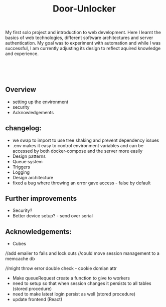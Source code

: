 <div align='center'>
<h1>Door-Unlocker</h1>
</div>

<br>

My first solo project and introduction to web development. Here I learnt the basics of web technologies, different software architectures and server authentication. My goal was to experiment with automation and while I was successful, I am currently adjusting its design to reflect aquired knowledge and experience. 

<br>
<br>
<br>

## Overview
- setting up the environment
- security
- Acknowledgements

## changelog:
- we swap to import to use tree shaking and prevent dependency issues
- .env makes it easy to control environment variables and can be accessed by both docker-compose and the server more easily
- Design patterns
- Queue system
- Triggers
- Logging
- Design architecture
- fixed a bug where throwing an error gave access - false by default

## Further improvements
- Security?
- Better device setup? - send over serial

## Acknowledgements:
- Cubes

//add emailer to fails and lock outs
//could move session management to a memcache db

//might throw error double check - cookie domian attr

- Make queueRequest create a function to give to workers
- need to setup so that when session changes it persists to all tables (stored procedure)
- need to make latest login persist as well (stored procedure)
- update frontend (React)
